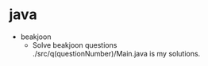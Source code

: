 # java  
- beakjoon
  - Solve beakjoon questions  
    ./src/q(questionNumber)/Main.java is my solutions.  
# 
